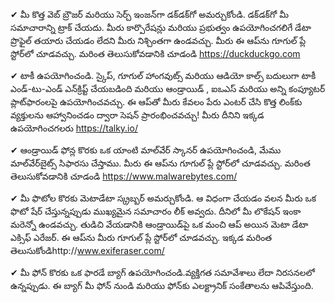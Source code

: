 


✔ మీ కొత్త వెబ్ బ్రౌజర్ మరియు సెర్చ్ ఇంజన్‌గా డక్‌డక్‌గో అమర్చుకోండి. డక్‌డక్‌గో మీ సమాచారాన్ని ట్రాక్ చేయదు. మీరు కార్పొరేషన్లు మరియు ప్రభుత్వం ఉపయోగించగలిగే డేటా ప్రొఫైల్ తయారు చేయడం లేదని మీరు నిశ్చింతగా ఉండవచ్చు. మీరు ఈ ఆప్‌ను గూగుల్ ప్లే స్టోర్‌లో చూడవచ్చు. మరింత తెలుసుకోవడానికి చూడండి https://duckduckgo.com

✔ టాకీ ఉపయోగించండి. స్కైప్, గూగుల్ హాంగవుట్స్ మరియు ఆడియో కాల్స్  బదులుగా టాకీ ఎండ్-టు-ఎండ్ ఎన్‌క్రిప్ట్ చేయబడింది మరియు ఆండ్రాయిడ్ , ఐఒఎస్ మరియు అన్ని కంప్యూటర్ ప్లాట్‌ఫారంలపై ఉపయోగించవచ్చు. ఈ ఆప్‌తో మీరు కేవలం  పేరు ఎంటర్ చేసి   కొత్త లింక్‌కు వ్యక్తులను ఆహ్వానించడం ద్వారా సెషన్ ప్రారంభించవచ్చు! మీరు దీనిని ఇక్కడ ఉపయోగించగలరు https://talky.io/

✔ ఆండ్రాయిడ్ ఫోన్ల కొరకు ఒక యాంటి మాల్‌వేర్ స్కానర్ ఉపయోగించండి, మేము మాల్‌‌వేర్‌బైట్స్ సిఫారసు చేస్తాము. మీరు ఈ ఆప్‌ను గూగుల్ ప్లే స్టోర్‌లో చూడవచ్చు. మరింత తెలుసుకోవడానికి చూడండి https://www.malwarebytes.com/

✔ మీ ఫొటోల కొరకు మెటాడేటా స్క్రబ్బర్ అమర్చుకోండి. ఆ విధంగా చేయడం  వలన మీరు ఒక ఫొటో షేర్ చేస్తున్నప్పుడు  ముఖ్యమైన సమాచారం  లీక్ అవ్వదు.  దీనిలో మీ లొకేషన్ ఇంకా మరెన్నో ఉండవచ్చు.  తుడిచి వేయడానికి ఆండ్రాయిడ్‌పై  ఒక మంచి ఆప్ అయిన మెటా డేటా ఎక్సిఫ్ ఎరేజర్. ఈ ఆప్‌ను మీరు గూగుల్  ప్లే స్టోర్‌లో చూడవచ్చు. ఇక్కడ మరింత తెలుసుకోండిhttp://www.exiferaser.com/

✔ మీ ఫోన్ కొరకు ఒక ఫారడే బ్యాగ్ ఉపయోగించండి.వ్యక్తిగత సమావేశాలు లేదా నిరసనలలో ఉన్నప్పుడు. ఈ బ్యాగ్ మీ ఫోన్ నుండి మరియు ఫోన్‌కు ఎలక్ట్రానిక్ సంకేతాలను ఆపివేస్తుంది.
